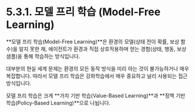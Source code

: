 # 5.3.1. 모델 프리 학습 (Model-Free Learning)

**모델 프리 학습(Model-Free Learning)**은 환경의 모델(상태 전이 확률, 보상 함수)을 알지 못한 채, 에이전트가 환경과 직접 상호작용하며 얻는 경험(상태, 행동, 보상 샘플)을 통해 학습하는 방식입니다.

대부분의 현실 세계 문제는 환경의 모든 동작 방식을 미리 아는 것이 불가능하거나 매우 복잡합니다. 따라서 모델 프리 학습은 강화학습에서 매우 중요하고 널리 사용되는 접근 방식입니다.

모델 프리 학습은 크게 **가치 기반 학습(Value-Based Learning)**과 **정책 기반 학습(Policy-Based Learning)**으로 나뉩니다.
